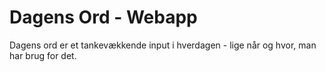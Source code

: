 Dagens Ord - Webapp
====================

Dagens ord er et tankevækkende input i hverdagen - lige når og hvor, man har brug for det.

